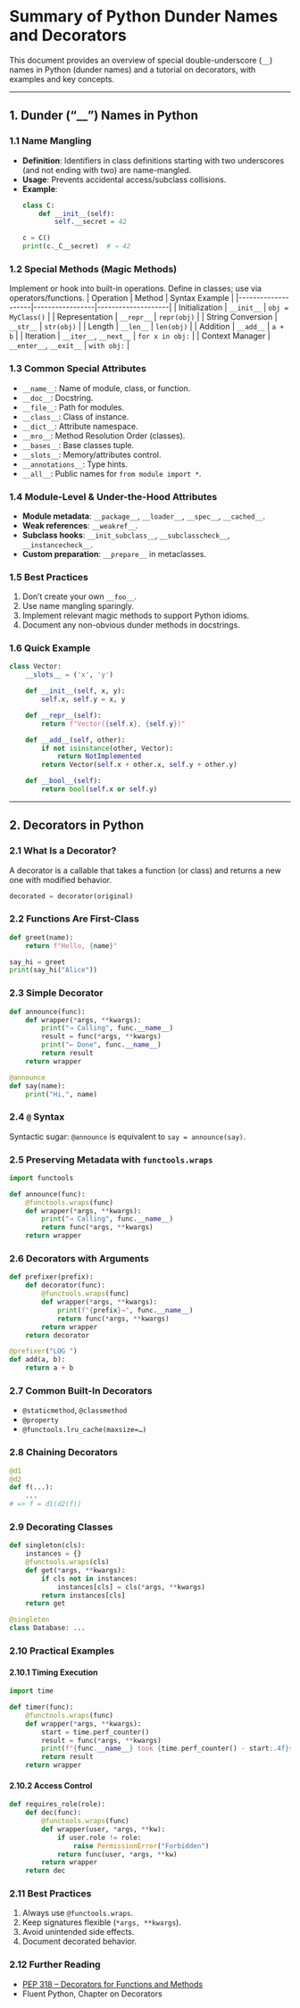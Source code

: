 # Summary of Python Dunder Names and Decorators

This document provides an overview of special double-underscore (`__`) names in Python (dunder names) and a tutorial on decorators, with examples and key concepts.

---

## 1. Dunder (“__”) Names in Python

### 1.1 Name Mangling
- **Definition**: Identifiers in class definitions starting with two underscores (and not ending with two) are name-mangled.
- **Usage**: Prevents accidental access/subclass collisions.
- **Example**:
  ```python
  class C:
      def __init__(self):
          self.__secret = 42

  c = C()
  print(c._C__secret)  # → 42
  ```

### 1.2 Special Methods (Magic Methods)
Implement or hook into built-in operations. Define in classes; use via operators/functions.
| Operation          | Method          | Syntax Example     |
|--------------------|-----------------|--------------------|
| Initialization     | `__init__`      | `obj = MyClass()`  |
| Representation     | `__repr__`      | `repr(obj)`        |
| String Conversion  | `__str__`       | `str(obj)`         |
| Length             | `__len__`       | `len(obj)`         |
| Addition           | `__add__`       | `a + b`            |
| Iteration          | `__iter__`, `__next__` | `for x in obj:`  |
| Context Manager    | `__enter__`, `__exit__` | `with obj:`     |

### 1.3 Common Special Attributes
- `__name__`: Name of module, class, or function.
- `__doc__`: Docstring.
- `__file__`: Path for modules.
- `__class__`: Class of instance.
- `__dict__`: Attribute namespace.
- `__mro__`: Method Resolution Order (classes).
- `__bases__`: Base classes tuple.
- `__slots__`: Memory/attributes control.
- `__annotations__`: Type hints.
- `__all__`: Public names for `from module import *`.

### 1.4 Module-Level & Under-the-Hood Attributes
- **Module metadata**: `__package__`, `__loader__`, `__spec__`, `__cached__`.
- **Weak references**: `__weakref__`.
- **Subclass hooks**: `__init_subclass__`, `__subclasscheck__`, `__instancecheck__`.
- **Custom preparation**: `__prepare__` in metaclasses.

### 1.5 Best Practices
1. Don’t create your own `__foo__`.
2. Use name mangling sparingly.
3. Implement relevant magic methods to support Python idioms.
4. Document any non-obvious dunder methods in docstrings.

### 1.6 Quick Example
```python
class Vector:
    __slots__ = ('x', 'y')

    def __init__(self, x, y):
        self.x, self.y = x, y

    def __repr__(self):
        return f"Vector({self.x}, {self.y})"

    def __add__(self, other):
        if not isinstance(other, Vector):
            return NotImplemented
        return Vector(self.x + other.x, self.y + other.y)

    def __bool__(self):
        return bool(self.x or self.y)
```

---

## 2. Decorators in Python

### 2.1 What Is a Decorator?
A decorator is a callable that takes a function (or class) and returns a new one with modified behavior.

```python
decorated = decorator(original)
```

### 2.2 Functions Are First-Class
```python
def greet(name):
    return f"Hello, {name}"

say_hi = greet
print(say_hi("Alice"))
```

### 2.3 Simple Decorator
```python
def announce(func):
    def wrapper(*args, **kwargs):
        print("→ Calling", func.__name__)
        result = func(*args, **kwargs)
        print("← Done", func.__name__)
        return result
    return wrapper

@announce
def say(name):
    print("Hi,", name)
```

### 2.4 `@` Syntax
Syntactic sugar: `@announce` is equivalent to `say = announce(say)`.

### 2.5 Preserving Metadata with `functools.wraps`
```python
import functools

def announce(func):
    @functools.wraps(func)
    def wrapper(*args, **kwargs):
        print("→ Calling", func.__name__)
        return func(*args, **kwargs)
    return wrapper
```

### 2.6 Decorators with Arguments
```python
def prefixer(prefix):
    def decorator(func):
        @functools.wraps(func)
        def wrapper(*args, **kwargs):
            print(f"{prefix}→", func.__name__)
            return func(*args, **kwargs)
        return wrapper
    return decorator

@prefixer("LOG ")
def add(a, b):
    return a + b
```

### 2.7 Common Built-In Decorators
- `@staticmethod`, `@classmethod`
- `@property`
- `@functools.lru_cache(maxsize=…)`

### 2.8 Chaining Decorators
```python
@d1
@d2
def f(...):
    ...
# => f = d1(d2(f))
```

### 2.9 Decorating Classes
```python
def singleton(cls):
    instances = {}
    @functools.wraps(cls)
    def get(*args, **kwargs):
        if cls not in instances:
            instances[cls] = cls(*args, **kwargs)
        return instances[cls]
    return get

@singleton
class Database: ...
```

### 2.10 Practical Examples

#### 2.10.1 Timing Execution
```python
import time

def timer(func):
    @functools.wraps(func)
    def wrapper(*args, **kwargs):
        start = time.perf_counter()
        result = func(*args, **kwargs)
        print(f"{func.__name__} took {time.perf_counter() - start:.4f}s")
        return result
    return wrapper
```

#### 2.10.2 Access Control
```python
def requires_role(role):
    def dec(func):
        @functools.wraps(func)
        def wrapper(user, *args, **kw):
            if user.role != role:
                raise PermissionError("Forbidden")
            return func(user, *args, **kw)
        return wrapper
    return dec
```

### 2.11 Best Practices
1. Always use `@functools.wraps`.
2. Keep signatures flexible (`*args, **kwargs`).
3. Avoid unintended side effects.
4. Document decorated behavior.

### 2.12 Further Reading
- [PEP 318 – Decorators for Functions and Methods](https://peps.python.org/pep-0318/)
- Fluent Python, Chapter on Decorators
